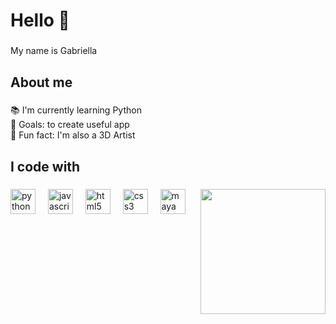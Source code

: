 <h1 align="left">Hello 👋</h1>

###

<p align="left">My name is Gabriella</p>

###

<h2 align="left">About me</h2>

###

<p align="left">📚 I'm currently learning Python<br>🎯 Goals: to create useful app<br>🎲 Fun fact: I'm also a 3D Artist</p>

###

<h2 align="left">I code with</h2>

###

<img align="right" height="200" src=""  />

###

<div align="left">
  <img src="https://cdn.jsdelivr.net/gh/devicons/devicon/icons/python/python-original.svg" height="40" alt="python logo"  />
  <img width="12" />
  <img src="https://cdn.jsdelivr.net/gh/devicons/devicon/icons/javascript/javascript-original.svg" height="40" alt="javascript logo"  />
  <img width="12" />
  <img src="https://cdn.jsdelivr.net/gh/devicons/devicon/icons/html5/html5-original.svg" height="40" alt="html5 logo"  />
  <img width="12" />
  <img src="https://cdn.jsdelivr.net/gh/devicons/devicon/icons/css3/css3-original.svg" height="40" alt="css3 logo"  />
  <img width="12" />
  <img src="https://cdn.jsdelivr.net/gh/devicons/devicon/icons/maya/maya-original.svg" height="40" alt="maya logo"  />
</div>

###
